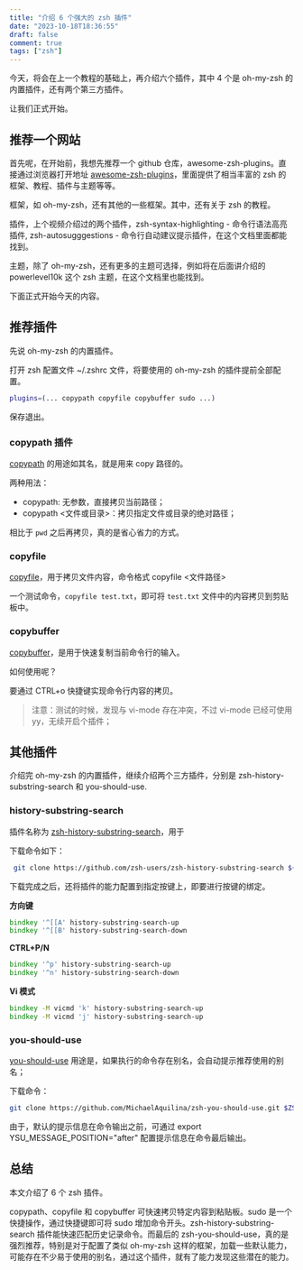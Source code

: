 ```yaml
---
title: "介绍 6 个强大的 zsh 插件"
date: "2023-10-18T18:36:55"
draft: false
comment: true
tags: ["zsh"]
---
```


今天，将会在上一个教程的基础上，再介绍六个插件，其中 4 个是 oh-my-zsh 的内置插件，还有两个第三方插件。

让我们正式开始。

## 推荐一个网站

首先呢，在开始前，我想先推荐一个 github 仓库，awesome-zsh-plugins。直接通过浏览器打开地址 [awesome-zsh-plugins](https://github.com/unixorn/awesome-zsh-plugins)，里面提供了相当丰富的 zsh 的框架、教程、插件与主题等等。

框架，如 oh-my-zsh，还有其他的一些框架。其中，还有关于 zsh 的教程。

插件，上个视频介绍过的两个插件，zsh-syntax-highlighting - 命令行语法高亮插件, zsh-autosugggestions - 命令行自动建议提示插件，在这个文档里面都能找到。

主题，除了 oh-my-zsh，还有更多的主题可选择，例如将在后面讲介绍的 powerlevel10k 这个 zsh 主题，在这个文档里也能找到。

下面正式开始今天的内容。

## 推荐插件

先说 oh-my-zsh 的内置插件。

打开 zsh 配置文件 ~/.zshrc 文件，将要使用的 oh-my-zsh 的插件提前全部配置。

```bash
plugins=(... copypath copyfile copybuffer sudo ...)
```

保存退出。

### copypath 插件

[copypath](https://github.com/ohmyzsh/ohmyzsh/tree/master/plugins/copypath) 的用途如其名，就是用来 copy 路径的。

两种用法：

- copypath: 无参数，直接拷贝当前路径；
- copypath <文件或目录>：拷贝指定文件或目录的绝对路径；

相比于 `pwd` 之后再拷贝，真的是省心省力的方式。

### copyfile

[copyfile](https://github.com/ohmyzsh/ohmyzsh/tree/master/plugins/copyfile)，用于拷贝文件内容，命令格式 copyfile <文件路径>

一个测试命令，`copyfile test.txt`，即可将 `test.txt` 文件中的内容拷贝到剪贴板中。

### copybuffer

[copybuffer](https://github.com/ohmyzsh/ohmyzsh/tree/master/plugins/copybuffer)，是用于快速复制当前命令行的输入。

如何使用呢？

要通过 CTRL+o 快捷键实现命令行内容的拷贝。

> 注意：测试的时候，发现与 vi-mode 存在冲突，不过 vi-mode 已经可使用 yy，无续开启个插件；

## 其他插件

介绍完 oh-my-zsh 的内置插件，继续介绍两个三方插件，分别是 zsh-history-substring-search 和 you-should-use.

### history-substring-search

插件名称为 [zsh-history-substring-search](https://github.com/zsh-users/zsh-history-substring-search)，用于

下载命令如下：

```bash
 git clone https://github.com/zsh-users/zsh-history-substring-search ${ZSH_CUSTOM:-~/.oh-my-zsh/custom}/plugins/zsh-history-substring-search
```

下载完成之后，还将插件的能力配置到指定按键上，即要进行按键的绑定。

**方向键**

```zsh
bindkey '^[[A' history-substring-search-up
bindkey '^[[B' history-substring-search-down
```

**CTRL+P/N**

```zsh
bindkey '^p' history-substring-search-up
bindkey '^n' history-substring-search-down
```

**Vi 模式**
```zsh
bindkey -M vicmd 'k' history-substring-search-up
bindkey -M vicmd 'j' history-substring-search-up
```

### you-should-use

[you-should-use](https://github.com/MichaelAquilina/zsh-you-should-use) 用途是，如果执行的命令存在别名，会自动提示推荐使用的别名；

下载命令：

```bash
git clone https://github.com/MichaelAquilina/zsh-you-should-use.git $ZSH_CUSTOM/plugins/you-should-use
```

由于，默认的提示信息在命令输出之前，可通过 export YSU_MESSAGE_POSITION="after" 配置提示信息在命令最后输出。

## 总结

本文介绍了 6 个 zsh 插件。

copypath、copyfile 和 copybuffer 可快速拷贝特定内容到粘贴板。sudo 是一个快捷操作，通过快捷键即可将 sudo 增加命令开头。zsh-history-substring-search 插件能快速匹配历史记录命令。而最后的 zsh-you-should-use，真的是强烈推荐，特别是对于配置了类似 oh-my-zsh 这样的框架，加载一些默认能力，可能存在不少易于使用的别名，通过这个插件，就有了能力发现这些潜在的能力。

